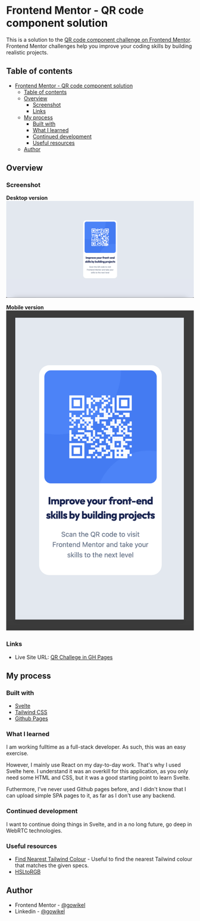 # Frontend Mentor - QR code component solution

This is a solution to the [QR code component challenge on Frontend Mentor](https://www.frontendmentor.io/challenges/qr-code-component-iux_sIO_H). Frontend Mentor challenges help you improve your coding skills by building realistic projects.

## Table of contents

- [Frontend Mentor - QR code component solution](#frontend-mentor---qr-code-component-solution)
  - [Table of contents](#table-of-contents)
  - [Overview](#overview)
    - [Screenshot](#screenshot)
    - [Links](#links)
  - [My process](#my-process)
    - [Built with](#built-with)
    - [What I learned](#what-i-learned)
    - [Continued development](#continued-development)
    - [Useful resources](#useful-resources)
  - [Author](#author)

## Overview

### Screenshot

**Desktop version**
![Desktop screenshot](./assets/screenshots/desktop.png)

**Mobile version**
![Mobile screenshot](./assets/screenshots/mobile.png)

### Links

- Live Site URL: [QR Challege in GH Pages](https://gowikel.github.io/qr-challenge/)

## My process

### Built with

- [Svelte](https://svelte.dev/)
- [Tailwind CSS](https://tailwindcss.com/)
- [Github Pages](https://pages.github.com/)


### What I learned

I am working fulltime as a full-stack developer. As such, this was an easy exercise.

However, I mainly use React on my day-to-day work. That's why I used Svelte here. I understand it was an overkill for this application, as you only need some HTML and CSS, but it was a good starting point to learn Svelte.

Futhermore, I've never used Github pages before, and I didn't know that I can upload simple SPA pages to it, as far as I don't use any backend.

### Continued development

I want to continue doing things in Svelte, and in a no long future, go deep in WebRTC technologies.

### Useful resources

- [Find Nearest Tailwind Colour](https://find-nearest-tailwind-colour.netlify.app/) - Useful to find the nearest Tailwind colour that matches the given specs.
- [HSLtoRGB](https://colordesigner.io/convert/hsltorgb)

## Author

- Frontend Mentor - [@gowikel](https://www.frontendmentor.io/profile/gowikel)
- Linkedin - [@gowikel](https://www.linkedin.com/in/gowikel/)
